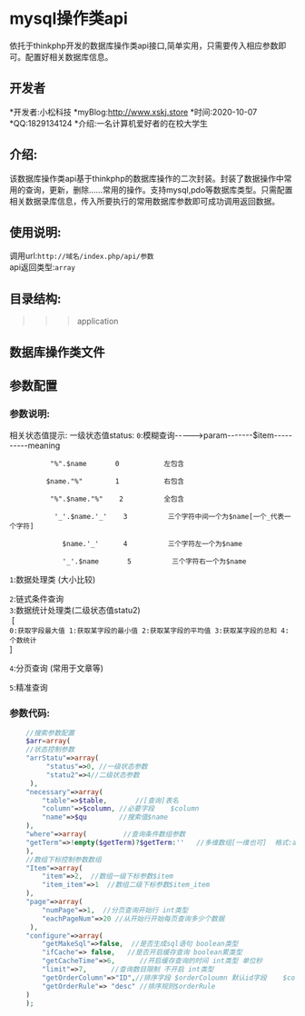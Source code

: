 # mysql操作类api
依托于thinkphp开发的数据库操作类api接口,简单实用，只需要传入相应参数即可。配置好相关数据库信息。<br>
## 开发者<br>
*开发者:小松科技
*myBlog:http://www.xskj.store
*时间:2020-10-07
*QQ:1829134124
*介绍:一名计算机爱好者的在校大学生
## 介绍:<br>
该数据库操作类api基于thinkphp的数据库操作的二次封装。封装了数据操作中常用的查询，更新，删除……常用的操作。支持mysql,pdo等数据库类型。只需配置相关数据录库信息，传入所要执行的常用数据库参数即可成功调用返回数据。
## 使用说明:<br>
调用url:`http://域名/index.php/api/参数`<br>
api返回类型:`array`<br>
## 目录结构:<br>
>>>application
## 数据库操作类文件<br>

## 参数配置<br>
### 参数说明:<br>
相关状态值提示:
一级状态值status:
`0`:模糊查询----->param-------$item----------meaning

              "%".$name       0           左包含

             $name."%"        1           右包含

              "%".$name."%"    2          全包含

               '_'.$name.'_'    3          三个字符中间一个为$name[一个_代表一个字符]

                 $name.'_'      4          三个字符左一个为$name

                 '_'.$name       5          三个字符右一个为$name

`1`:数据处理类 (大小比较)

`2`:链式条件查询<br>
`3`:数据统计处理类(二级状态值statu2)<br>﻿
[<br>
`0:获取字段最大值
1:获取某字段的最小值
2:获取某字段的平均值
3:获取某字段的总和
4:个数统计`<br>
]<br>

`4`:分页查询 (常用于文章等)

`5`:精准查询<br>





### 参数代码:<br>
```php
    //搜索参数配置
    $arr=array(
    //状态控制参数
    "arrStatu"=>array(
         "status"=>0, //一级状态参数
         "statu2"=>4//二级状态参数
     ),
    "necessary"=>array(
        "table"=>$table,       //[查询]表名
        "column"=>$column, //必要字段    $column
        "name"=>$qu        //搜索值$name
    ),
    "where"=>array(         //查询条件数组参数
    "getTerm"=>!empty($getTerm)?$getTerm:''   //多维数组[一维也可]  格式:array([字段1=>值1],[字段2=>值2]…) 如果为空默认采用         {$column=>$name}一维单条件查询
    ),
    //数组下标控制参数数组
    "Item"=>array(
        "item"=>2,  //数组一级下标参数$item
        "item_item"=>1  //数组二级下标参数$item_item
    ),
    "page"=>array(
        "numPage"=>1,  //分页查询开始行 int类型
        "eachPageNum"=>20 //从开始行开始每页查询多少个数据
     ),
    "configure"=>array(
        "getMakeSql"=>false,  //是否生成sql语句 boolean类型
        "ifCache"=> false,   //是否开启缓存查询 boolean累类型
        "getCacheTime"=>6,      //开启缓存查询的时间 int类型 单位秒
        "limit"=>7,      //查询数目限制 不开启 int类型
        "getOrderColumn"=>"ID",//排序字段 $orderColoumn 默认id字段    $column=>$name
        "getOrderRule"=> "desc" //排序规则$orderRule
    )
    );
```


